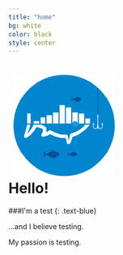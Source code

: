 ```yaml
---
title: "home"
bg: white
color: black
style: center
---
```


<h1>
  <div class="subtlecircle sectiondivider-big"> 
	  <img src="img/logo.png" alt="NWFSC Time-series Analysis" title="ATSA" style="padding:0 10px;" />
    </div>
	  <span class="inlineblock">Hello!</span>
</h1>

###I'm a test
{: .text-blue}

…and I believe testing.

My passion is testing.

